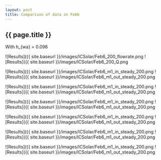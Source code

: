 ```yaml
---
layout: post
title: Comparison of data on Feb6
---
```

{{ page.title }}
-----------------
With h_{wa} = 0.096

![Results]({{ site.baseurl }}/images/ICSolar/Feb6_200_flowrate.png ![Results]({{ site.baseurl }}/images/ICSolar/Feb6_200_Q.png

![Results]({{ site.baseurl }}/images/ICSolar/Feb6_m1_in_steady_200.png ![Results]({{ site.baseurl }}/images/ICSolar/Feb6_m1_out_steady_200.png

![Results]({{ site.baseurl }}/images/ICSolar/Feb6_m1_in_steady_200.png ![Results]({{ site.baseurl }}/images/ICSolar/Feb6_m1_out_steady_200.png

![Results]({{ site.baseurl }}/images/ICSolar/Feb6_m1_in_steady_200.png ![Results]({{ site.baseurl }}/images/ICSolar/Feb6_m1_out_steady_200.png

![Results]({{ site.baseurl }}/images/ICSolar/Feb6_m1_in_steady_200.png ![Results]({{ site.baseurl }}/images/ICSolar/Feb6_m1_out_steady_200.png

![Results]({{ site.baseurl }}/images/ICSolar/Feb6_m1_in_steady_200.png ![Results]({{ site.baseurl }}/images/ICSolar/Feb6_m1_out_steady_200.png

![Results]({{ site.baseurl }}/images/ICSolar/Feb6_m1_in_steady_200.png ![Results]({{ site.baseurl }}/images/ICSolar/Feb6_m1_out_steady_200.png

